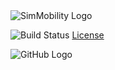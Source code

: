 <img src="https://github.com/smart-fm/simmobility-prod/wiki/images/SimMobility_logo.jpg" title="SimMobility Logo">

![Build Status](https://github.com/smart-fm/simmobility-prod/wiki/images/build_passing_logo.svg)
[License](https://github.com/smart-fm/simmobility-prod/blob/master/license.txt)

![GitHub Logo](https://github.com/smart-fm/simmobility-prod/wiki/images/SimMobility_logo.jpg)
